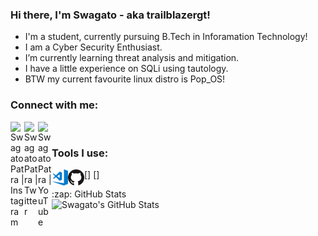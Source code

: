 ### Hi there, I'm Swagato - aka trailblazergt!

- I'm a student, currently pursuing B.Tech in Inforamation Technology! 
- I am a Cyber Security Enthusiast.
- I’m currently learning threat analysis and mitigation.
- I have a little experience on SQLi using tautology.
- BTW my current favourite linux distro is Pop_OS! 
### Connect with me:
[<img align="left" alt="Swagato Patra | Instagram" width="22px" src="https://cdn.jsdelivr.net/npm/simple-icons@v3/icons/instagram.svg" />][instagram]
[<img align="left" alt="Swagato Patra | Twitter" width="22px" src="https://cdn.jsdelivr.net/npm/simple-icons@v3/icons/twitter.svg" />][twitter]
[<img align="left" alt="Swagato Patra | YouTube" width="22px" src="https://cdn.jsdelivr.net/npm/simple-icons@v3/icons/youtube.svg" />][youtube]
</br>

### Tools I use:
 [<img align="left" alt="Visual Studio Code" width="26px" src="https://raw.githubusercontent.com/github/explore/80688e429a7d4ef2fca1e82350fe8e3517d3494d/topics/visual-studio-code/visual-studio-code.png" />]
 [<img align="left" alt="GitHub" width="26px" src="https://raw.githubusercontent.com/github/explore/78df643247d429f6cc873026c0622819ad797942/topics/github/github.png" />]
 



  <summary>:zap: GitHub Stats</summary>

  <img align="left" alt="Swagato's GitHub Stats" src="https://github-readme-stats.codestackr.vercel.app/api?username=trailblazergt&show_icons=true&hide_border=true" />


[instagram]: https://instagram.com/__trailblazer___
[youtube]: https://www.youtube.com/channel/UCxB_HzVX769cfG8WT0wYcGQ?view_as=subscriber
[twitter]: https://twitter.com/Trailblazer_GT

